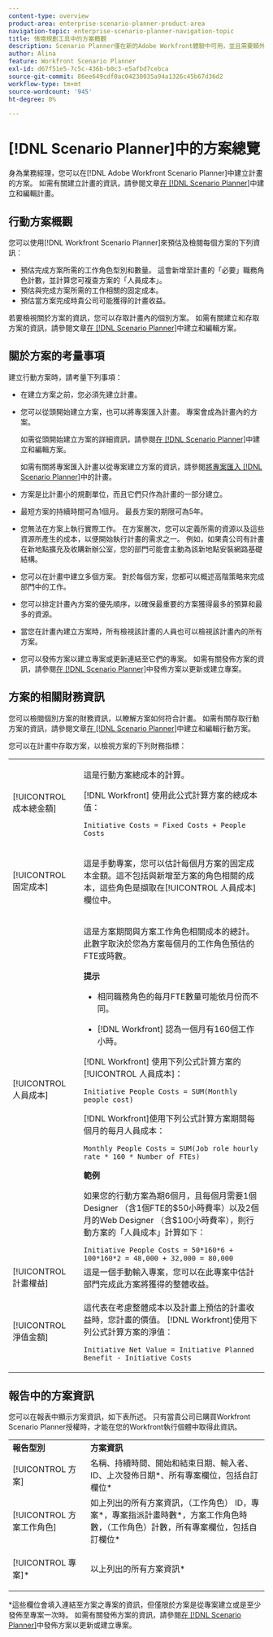 ```yaml
---
content-type: overview
product-area: enterprise-scenario-planner-product-area
navigation-topic: enterprise-scenario-planner-navigation-topic
title: 情境規劃工具中的方案概觀
description: Scenario Planner僅在新的Adobe Workfront體驗中可用，並且需要額外的授權。 如需「Workfront案例規劃工具」的相關資訊，請參閱「案例規劃工具」概觀。
author: Alina
feature: Workfront Scenario Planner
exl-id: d67f51e5-7c5c-436b-b0c3-e5afbd7cebca
source-git-commit: 86ee649cdf0ac04230035a94a1326c45b67d36d2
workflow-type: tm+mt
source-wordcount: '945'
ht-degree: 0%

---
```


# [!DNL Scenario Planner]中的方案總覽

身為業務經理，您可以在[!DNL Adobe Workfront Scenario Planner]中建立計畫的方案。 如需有關建立計畫的資訊，請參閱文章[在 [!DNL Scenario Planner]](../scenario-planner/create-and-edit-plans.md)中建立和編輯計畫。

## 行動方案概觀

您可以使用[!DNL Workfront Scenario Planner]來預估及檢閱每個方案的下列資訊：

* 預估完成方案所需的工作角色型別和數量。 這會新增至計畫的「必要」職務角色計數，並計算您可複查方案的「人員成本」。
* 預估與完成方案所需的工作相關的固定成本。
* 預估當方案完成時貴公司可能獲得的計畫收益。

若要檢視關於方案的資訊，您可以存取計畫內的個別方案。 如需有關建立和存取方案的資訊，請參閱文章[在 [!DNL Scenario Planner]](../scenario-planner/create-and-edit-initiatives.md)中建立和編輯方案。

## 關於方案的考量事項

建立行動方案時，請考量下列事項：

* 在建立方案之前，您必須先建立計畫。
* 您可以從頭開始建立方案，也可以將專案匯入計畫。 專案會成為計畫內的方案。

  如需從頭開始建立方案的詳細資訊，請參閱[在 [!DNL Scenario Planner]](../scenario-planner/create-and-edit-initiatives.md)中建立和編輯方案。

  如需有關將專案匯入計畫以從專案建立方案的資訊，請參閱[將專案匯入 [!DNL Scenario Planner]](../scenario-planner/import-projects-to-plans.md)中的計畫。

* 方案是比計畫小的規劃單位，而且它們只作為計畫的一部分建立。
* 最短方案的持續時間可為1個月。 最長方案的期限可為5年。
* 您無法在方案上執行實際工作。 在方案層次，您可以定義所需的資源以及這些資源所產生的成本，以便開始執行計畫的需求之一。 例如，如果貴公司有計畫在新地點擴充及收購新辦公室，您的部門可能會主動為該新地點安裝網路基礎結構。
* 您可以在計畫中建立多個方案。 對於每個方案，您都可以概述高階策略來完成部門中的工作。
* 您可以排定計畫內方案的優先順序，以確保最重要的方案獲得最多的預算和最多的資源。
* 當您在計畫內建立方案時，所有檢視該計畫的人員也可以檢視該計畫內的所有方案。
* 您可以發佈方案以建立專案或更新連結至它們的專案。 如需有關發佈方案的資訊，請參閱[在 [!DNL Scenario Planner]](../scenario-planner/publish-scenarios-update-projects.md)中發佈方案以更新或建立專案。

## 方案的相關財務資訊

您可以檢閱個別方案的財務資訊，以瞭解方案如何符合計畫。 如需有關存取行動方案的資訊，請參閱文章[在 [!DNL Scenario Planner]](../scenario-planner/create-and-edit-initiatives.md)中建立和編輯行動方案。

您可以在計畫中存取方案，以檢視方案的下列財務指標：

<!--
<p>(NOTE: several instances drafted in the table below!) </p>
-->

<table style="table-layout:auto"> 
 <col> 
 <col> 
 <tbody> 
  <tr> 
   <td role="rowheader">[!UICONTROL 成本總金額]</td> 
   <td> <p style="font-weight: normal;">這是行動方案總成本的計算。 </p> <p style="font-weight: normal;">[!DNL Workfront] 使用此公式計算方案的總成本值：</p> <p style="font-weight: normal;"><code>Initiative Costs = Fixed Costs + People Costs</code> </p> </td> 
  </tr> 
  <tr> 
   <td role="rowheader">[!UICONTROL 固定成本]</td> 
   <td> <p><span style="font-weight: normal;">這是手動專案，您可以估計每個月方案的<span>固定成本金額。</span>這不包括與新增至方案的角色相關的成本，這些角色是擷取在[!UICONTROL 人員成本]欄位中。</span> </p> </td> 
  </tr> 
  <tr> 
   <td role="rowheader">[!UICONTROL 人員成本]</td> 
   <td> <p style="font-weight: normal;">這是方案期間與方案工作角色相關成本的總計。 此數字取決於您為方案每個月的工作角色預估的FTE或時數。 </p> 
     <p><b>提示</b>  
     <ul> 
      <li> <p>相同職務角色的每月FTE數量可能依月份而不同。</p> </li> 
      <li> <p>[!DNL Workfront] 認為一個月有160個工作小時。 </p> </li> 
     </ul> 
     <p>[!DNL Workfront] 使用下列公式計算方案的[!UICONTROL 人員成本]：</p> <p><code>Initiative People Costs = SUM(Monthly people cost)</code> </p> 
    <p> [!DNL Workfront]使用下列公式計算方案期間每個月的每月人員成本：</p> 
     <p><code>Monthly People Costs = SUM(Job role hourly rate * 160 * Number of FTEs)</code> </p> 
      <p><b>範例</b></p>
      <p>如果您的行動方案為期6個月，且每個月需要1個Designer （含1個FTE的$50小時費率）以及2個月的Web Designer （含$100小時費率），則行動方案的「人員成本」計算如下：</p>
      <code>Initiative People Costs = 50*160*6 + 100*160*2 = 48,000 + 32,000 = 80,000</code>        
  </td> 
  </tr> 
  <tr> 
   <td role="rowheader">[!UICONTROL 計畫權益]</td> 
   <td>這是一個手動輸入專案，您可以在此專案中估計部門完成此方案將獲得的整體收益。 </td> 
  </tr> 
  <tr> 
   <td role="rowheader">[!UICONTROL 淨值金額]</td> 
   <td> <p style="font-weight: normal;">這代表在考慮整體成本以及計畫上預估的計畫收益時，您計畫的價值。 [!DNL Workfront]使用下列公式計算方案的淨值：</p> <p style="font-weight: normal;"><code>Initiative Net Value = Initiative Planned Benefit - Initiative Costs</code> </p> </td> 
  </tr> 
 </tbody> 
</table>

<!--drafted content from People Costs:
(NOTE: drafted below)</p> 
       <p>Depending on whether the plan is set up to use FTEs or hours, Workfront uses the following formulas to calculate People Cost:</p> 
       <ul> 
        <li> <p>When using FTEs: </p> <p><code>People Costs = SUM(Job role hourly rate * Number of months in the Duration * 160 * Number of FTEs)</code>, where 160 is the total number of working hours in a month. </p> <p class="example" data-mc-autonum="<b>Example: </b>"><span class="autonumber"><span><b>Example: </b></span></span><span style="font-weight: normal;"> When estimating resources using FTEs,(NOTE: drafted and yellow and fix the rest of the sentence)
      <p>When using hours:</p> 
      <p><code>Monthly People Costs = SUM(Job role hourly rate * Number of hours estimated for an initiative)</code> </p> 
      <p>For information about setting up the plan to use hours or FTE, see <a href="../scenario-planner/create-and-edit-plans.md" class="MCXref xref">Create and edit plans in the Scenario Planner</a>.</p>-->

## 報告中的方案資訊

您可以在報表中顯示方案資訊，如下表所述。 只有當貴公司已購買Workfront Scenario Planner授權時，才能在您的Workfront執行個體中取得此資訊。

<table style="table-layout:auto"> 
 <col> 
 <col> 
 <tbody> 
  <tr> 
   <td><b>報告型別</b></td> 
   <td><b>方案資訊</b></td> 
  </tr> 
  <tr> 
   <td>[!UICONTROL 方案] </td> 
   <td>名稱、持續時間、開始和結束日期、輸入者、ID、上次發佈日期*、所有專案欄位，包括自訂欄位*</td> 
  </tr> 
  <tr> 
   <td>[!UICONTROL 方案工作角色]</td> 
   <td>如上列出的所有方案資訊，（工作角色） ID，專案*，專案指派計畫時數*，方案工作角色時數，（工作角色）計數，所有專案欄位，包括自訂欄位*</td> 
  </tr> 
  <tr> 
   <td><p>[!UICONTROL 專案]*</p></td> 
   <td> <p>以上列出的所有方案資訊*</p> </td> 
  </tr> 
 </tbody> 
</table>

*這些欄位會填入連結至方案之專案的資訊，但僅限於方案是從專案建立或是至少發佈至專案一次時。 如需有關發佈方案的資訊，請參閱[在 [!DNL Scenario Planner]](../scenario-planner/publish-scenarios-update-projects.md)中發佈方案以更新或建立專案。
